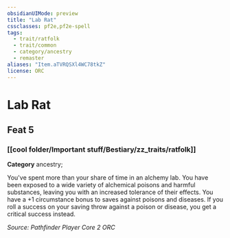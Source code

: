 ```yaml
---
obsidianUIMode: preview
title: "Lab Rat"
cssclasses: pf2e,pf2e-spell
tags:
  - trait/ratfolk
  - trait/common
  - category/ancestry
  - remaster
aliases: "Item.aTVRQSXl4WC78tkZ"
license: ORC
---
```

# Lab Rat
## Feat 5
### [[cool folder/Important stuff/Bestiary/zz_traits/ratfolk]]

**Category** ancestry; 




You've spent more than your share of time in an alchemy lab. You have been exposed to a wide variety of alchemical poisons and harmful substances, leaving you with an increased tolerance of their effects. You have a +1 circumstance bonus to saves against poisons and diseases. If you roll a success on your saving throw against a poison or disease, you get a critical success instead.

*Source: Pathfinder Player Core 2*
*ORC*
